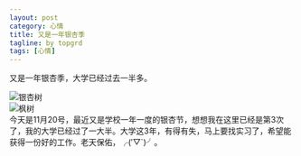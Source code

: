 ```yaml
---
layout: post
category: 心情
title: 又是一年银杏季
tagline: by topgrd  
tags: [心情]
---
```

又是一年银杏季，大学已经过去一半多。

<!--more-->  

![银杏树](/assets/themes/Snail/img/xing.jpg)  
![枫树](/assets/themes/Snail/img/feng.jpg)  
  今天是11月20号，最近又是学校一年一度的银杏节，想想我在这里已经是第3次了，我的大学已经过了一大半。大学这3年，有得有失，马上要找实习了，希望能获得一份好的工作。老天保佑，╭(′▽`)╯。
